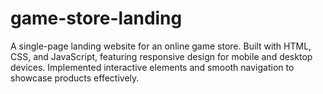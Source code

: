 # game-store-landing
A single-page landing website for an online game store. Built with HTML, CSS, and JavaScript, featuring responsive design for mobile and desktop devices. Implemented interactive elements and smooth navigation to showcase products effectively.
